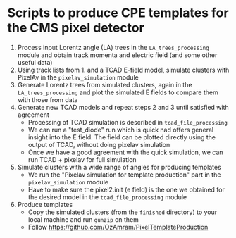 # Scripts to produce CPE templates for the CMS pixel detector
1. Process input Lorentz angle (LA) trees in the `LA_trees_processing` module and obtain track momenta and electric field (and some other useful data)
2. Using track lists from 1. and a TCAD E-field model, simulate clusters with PixelAv in the `pixelav_simulation` module
3. Generate Lorentz trees from simulated clusters, again in the `LA_trees_processing` and plot the simulated E fields to compare them with those from data
4. Generate new TCAD models and repeat steps 2 and 3 until satisfied with agreement
   - Processing of TCAD simulation is described in `tcad_file_processing`
   - We can run a "test_diode" run which is quick nad offers general insight into the E field. The field can be plotted directly using the output of TCAD, without doing pixelav simulation
   - Once we have a good agreement with the quick simulation, we can run TCAD + pixelav for full simulation
5. Simulate clusters with a wide range of angles for producing templates
   - We run the "Pixelav simulation for template production" part in  the `pixelav_simulation` module
   - Have to make sure the pixel2.init (e field) is the one we obtained for the desired model in the `tcad_file_processing` module
6. Produce templates
   - Copy the simulated clusters (from the `finished` directory) to your local machine and run `gunzip` on them
   - Follow https://github.com/OzAmram/PixelTemplateProduction 
